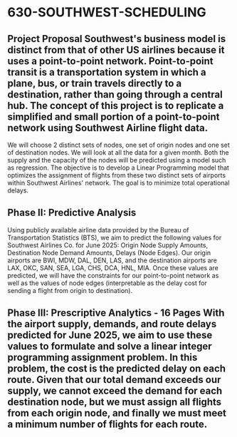 # 630-SOUTHWEST-SCHEDULING

## Project Proposal Southwest's business model is distinct from that of other US airlines because it uses a point-to-point network. Point-to-point transit is a transportation system in which a plane, bus, or train travels directly to a destination, rather than going through a central hub. The concept of this project is to replicate a simplified and small portion of a point-to-point network using Southwest Airline flight data. 

We will choose 2 distinct sets of nodes, one set of origin nodes and one set of destination nodes. We will look at all the data for a given month. Both the supply and the capacity of the nodes will be predicted using a model such as regression. The objective is to develop a Linear Programming model that optimizes the assignment of flights from these two distinct sets of airports within Southwest Airlines' network. The goal is to minimize total operational delays.

## Phase II: Predictive Analysis
Using publicly available airline data provided by the Bureau of Transportation Statistics (BTS), we aim to predict the following values for Southwest Airlines Co. for June 2025: Origin Node Supply Amounts, Destination Node Demand Amounts, Delays (Node Edges). Our origin airports are BWI, MDW, DAL, DEN, LAS, and the destination airports are LAX, OKC, SAN, SEA, LGA, CHS, DCA, HNL, MIA. Once these values are predicted, we will have the constraints for our point-to-point network as well as the values of node edges (interpretable as the delay cost for sending a flight from origin to destination).

## Phase III: Prescriptive Analytics - 16 Pages With the airport supply, demands, and route delays predicted for June 2025, we aim to use these values to formulate and solve a linear integer programming assignment problem. In this problem, the cost is the predicted delay on each route. Given that our total demand exceeds our supply, we cannot exceed the demand for each destination node, but we must assign all flights from each origin node, and finally we must meet a minimum number of flights for each route.
